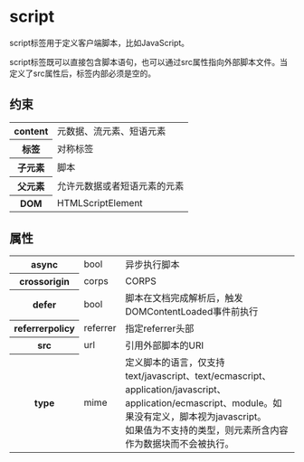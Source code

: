 # script

script标签用于定义客户端脚本，比如JavaScript。

script标签既可以直接包含脚本语句，也可以通过src属性指向外部脚本文件。当定义了src属性后，标签内部必须是空的。

## 约束

<table>
<tr>
    <th>content</th>
    <td>元数据、流元素、短语元素</td>
</tr>
<tr>
    <th>标签</th>
    <td>对称标签</td>
</tr>
<tr>
    <th>子元素</th>
    <td>脚本</td>
</tr>
<tr>
    <th>父元素</th>
    <td>允许元数据或者短语元素的元素</td>
</tr>
<tr>
    <th>DOM</th>
    <td>HTMLScriptElement</td>
</tr>
</table>

## 属性

<table>
    <tr>
		<th>async</th>
		<td>bool</td>
		<td>异步执行脚本</td>
	</tr>
    <tr>
		<th>crossorigin</th>
		<td>corps</td>
		<td>CORPS</td>
	</tr>
    <tr>
		<th>defer</th>
		<td>bool</td>
		<td>脚本在文档完成解析后，触发DOMContentLoaded事件前执行</td>
	</tr>
    <tr>
		<th>referrerpolicy</th>
		<td>referrer</td>
		<td>指定referrer头部</td>
	</tr>
    <tr>
		<th>src</th>
		<td>url</td>
		<td>引用外部脚本的URI</td>
	</tr>
    <tr>
		<th>type</th>
		<td>mime</td>
		<td>定义脚本的语言，仅支持text/javascript、text/ecmascript、application/javascript、application/ecmascript、module。如果没有定义，脚本视为javascript。
		<br/>如果值为不支持的类型，则元素所含内容作为数据块而不会被执行。</td>
	</tr>
</table>

